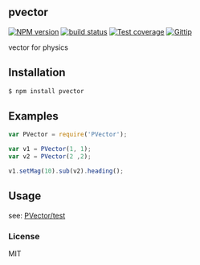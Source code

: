 pvector
---------------

[![NPM version][npm-image]][npm-url]
[![build status][travis-image]][travis-url]
[![Test coverage][coveralls-image]][coveralls-url]
[![Gittip][gittip-image]][gittip-url]

[npm-image]: https://img.shields.io/npm/v/pvector.svg?style=flat
[npm-url]: https://npmjs.org/package/pvector
[travis-image]: https://img.shields.io/travis/dead-horse/pvector.svg?style=flat
[travis-url]: https://travis-ci.org/dead-horse/pvector
[coveralls-image]: https://img.shields.io/coveralls/dead-horse/pvector.svg?style=flat
[coveralls-url]: https://coveralls.io/r/dead-horse/pvector?branch=master
[gittip-image]: https://img.shields.io/gittip/dead-horse.svg?style=flat
[gittip-url]: https://www.gittip.com/dead-horse/

vector for physics

## Installation

```bash
$ npm install pvector
```

## Examples

```js
var PVector = require('PVector');

var v1 = PVector(1, 1);
var v2 = PVector(2 ,2);

v1.setMag(10).sub(v2).heading();
```

## Usage

see: [PVector/test](https://github.com/dead-horse/pvector/blob/master/test/index.test.js)

### License

MIT
